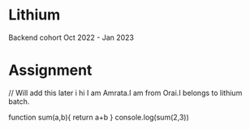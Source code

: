 # Lithium
Backend cohort Oct 2022 - Jan 2023


# Assignment
// Will add this later
i
hi I am Amrata.I am from Orai.I belongs to lithium batch.

function sum(a,b){
    return a+b
} 
console.log(sum(2,3))